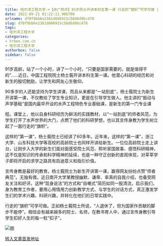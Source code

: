 ```yaml
---
title: 哈尔滨工程大学->【央广网评】91岁院士开讲本科生第一课 行走的“旗帜”可学可做 | hrbeu.com.cn
date: 2022-09-21 01:22:11.986780
urlname: d70f9bb6e2381d606915c58d6d9bc478
slug: d70f9bb6e2381d606915c58d6d9bc478
tags: 
- 哈尔滨工程大学
categories:
- hrbeu.com.cn
- 哈尔滨工程大学
authorbox: false
sidebar: false
---
```

91岁高龄，站了一个小时，讲了一个小时，“只要是国家需要的，就是值得干的”……近日，中国工程院院士杨士莪开讲本科生第一课。他潜心科研的经历和对新生的殷切勉励，让学生和网友心生敬仰。

90多岁的人还能坚持为学生讲课，而且从来都是“一站到底”，杨士莪院士为新生开讲第一课，不仅教给了学生专业知识，更是在引导学生做人。他主讲的“振动与声学基础”是国内最早开设的水声工程特色专业基础课，是新生的第一门专业课
<!--more-->
程。课堂上，他以自身科研经历为鲜活的实践教材，以“一站到底”的师者风范，为学生打开了水声世界的大门，点燃了他们的科研梦想，也以其言传身教为学生树立起了一面行走的“旗帜”。

这样的“第一课”，杨士莪院士已经讲了60多年。近年来，这样的“第一课”，浙江大学、山东科技大学等高校的高龄院士也同样开讲给新生。一位位高龄院士走上讲台，让刚步入大学的新生们面对面感受院士风范、聆听家国故事、感悟科研精神，这不仅是知识的传承和科学精神的延续，也是一种守正创新的直观体现，对莘莘学子即将开启的求学之路具有启迪意义和指引价值。

言传身教是最好的教育。杨士莪院士为新生开讲第一课，赢得网友纷纷点赞“师者典范”。无独有偶，近日南开大学某教授幽默、谦卑、率真的自我介绍，也备受网友关注和好评。这种“现身说法”的方式和“自嘲式”简历如同一股清流，启示我们，身为教育工作者，要用心用情用力创新教学方式、与学生的对话方式，真正激发学生们的学术兴趣、科研兴趣，并转化在他们的日常实践中。

行走的“旗帜”可学可做。正如杨士莪院士所说，“人退休了，但为国家作贡献的脚步不能停”。相信会有越来越多的院士、名师，在教书育人中，通过言传身教引导学生扣好人生的每一粒“扣子”。

![图](http://gongxue.cn/__local/8/A8/6F/ECD7092DBF4589263D477046051_B17965B0_11EA5.jpg)

[转入文章首发地址](http://gongxue.cn/info/1141/72959.htm)